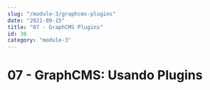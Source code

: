 ```yaml
---
slug: "/module-3/graphcms-plugins"
date: "2021-09-15"
title: "07 - GraphCMS Plugins"
id: 38
category: "module-3"
---
```


# 07 - GraphCMS: Usando Plugins